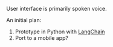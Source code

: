 User interface is primarily spoken voice.

An initial plan:

1. Prototype in Python with [LangChain](https://github.com/langchain-ai/langchain)
2. Port to a mobile app?
